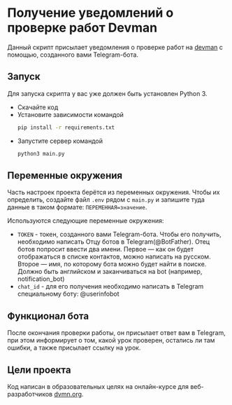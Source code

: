 # Получение уведомлений о проверке работ Devman

Данный скрипт присылает уведомления о проверке работ на [devman](https://dvmn.org/) с помощью, созданного вами Telegram-бота.

## Запуск

Для запуска скрипта у вас уже должен быть установлен Python 3.

- Скачайте код
- Установите зависимости командой 
    ```sh
    pip install -r requirements.txt
    ```
- Запустите сервер командой 
    ```sh
    python3 main.py
    ```

## Переменные окружения

Часть настроек проекта берётся из переменных окружения. 
Чтобы их определить, создайте файл `.env` рядом с `main.py` 
и запишите туда данные в таком формате: `ПЕРЕМЕННАЯ=значение`.

Используются следующие переменные окружения: 
- `TOKEN` - токен, созданного вами Telegram-бота. Чтобы его получить, необходимо написать Отцу ботов в Telegram(@BotFather). 
Отец ботов попросит ввести два имени. Первое — как он будет отображаться в списке контактов, можно написать на русском. Второе — имя, по которому бота можно будет найти в поиске. Должно быть английском и заканчиваться на bot (например, notification_bot)
- `chat_id` - для его получения необходимо написать в Telegram специальному боту: @userinfobot


## Функционал бота

После окончания проверки работы, он присылает ответ вам в Telegram, при этом информирует о том, какой урок проверен, остались ли там ошибки, а также присылает ссылку на урок. 

## Цели проекта

Код написан в образовательных целях на онлайн-курсе для веб-разработчиков [dvmn.org](https://dvmn.org/).
